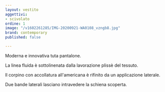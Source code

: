 ```yaml
---
layout: vestito
aggettivi:
- scivolato
ordine: 1
image: "/v1602261285/IMG-20200921-WA0108_vzngb8.jpg"
brand: contemporary
published: false

---
```

Moderna e innovativa tuta pantalone.

La linea fluida è sottolinenata dalla lavorazione plissè del tessuto.

Il corpino con accollatura all'americana è rifinito da un applicazione laterale.

Due bande laterali lasciano intravedere la schiena scoperta.